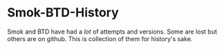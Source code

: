 # Smok-BTD-History
Smok and BTD have had a *lot* of attempts and versions. Some are lost but others are on github. This is collection of them for history's sake.
